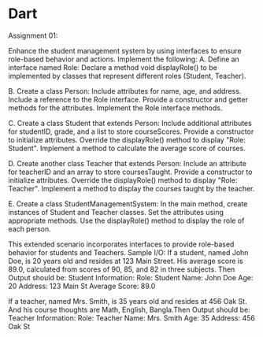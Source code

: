 # Dart
Assignment 01:

Enhance the student management system by using interfaces to ensure role-based behavior and actions.
 Implement the following:
A. Define an interface named Role:
Declare a method void displayRole() to be implemented by classes that represent different
roles (Student, Teacher).

B. Create a class Person:
Include attributes for name, age, and address.
Include a reference to the Role interface.
Provide a constructor and getter methods for the attributes.
Implement the Role interface methods.

C. Create a class Student that extends Person:
Include additional attributes for studentID, grade, and a list to store courseScores.
Provide a constructor to initialize attributes.
Override the displayRole() method to display "Role: Student".
Implement a method to calculate the average score of courses.

D. Create another class Teacher that extends Person:
Include an attribute for teacherID and an array to store coursesTaught.
Provide a constructor to initialize attributes.
Override the displayRole() method to display "Role: Teacher".
Implement a method to display the courses taught by the teacher.

E. Create a class StudentManagementSystem:
In the main method, create instances of Student and Teacher classes.
Set the attributes using appropriate methods.
Use the displayRole() method to display the role of each person.

This extended scenario incorporates interfaces to provide role-based behavior for students and Teachers.
Sample I/O:
If a student, named John Doe, is 20 years old and resides at 123 Main Street. His average score is 89.0, calculated from scores of 90, 85, and 82 in three subjects. Then Output should be:
Student Information:
Role: Student
Name: John Doe
Age: 20
Address: 123 Main St
Average Score: 89.0

If a teacher, named Mrs. Smith, is 35 years old and resides at 456 Oak St. And his course thoughts are Math, English, Bangla.Then Output should be:
Teacher Information:
Role: Teacher
Name: Mrs. Smith
Age: 35
Address: 456 Oak St


